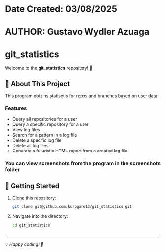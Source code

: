 # Date Created: 03/08/2025
# AUTHOR: Gustavo Wydler Azuaga

# git_statistics

Welcome to the **git_statistics** repository! 🎉

## 📌 About This Project
This program obtains statisctis for repos and branches based on user data: 

### Features

- Query all repositories for a user
- Query a specific repository for a user
- View log files
- Search for a pattern in a log file
- Delete a specific log file
- Delete all log files
- Generate a futuristic HTML report from a created log file

### You can view screenshots from the program in the screenshots folder

## 🚀 Getting Started

1. Clone this repository:
   ```bash
   git clone git@github.com:kurogane13/git_statistics.git
   ```
2. Navigate into the directory:
   ```bash
   cd git_statistics
   ```

##
---
💡 *Happy coding! 🚀*
